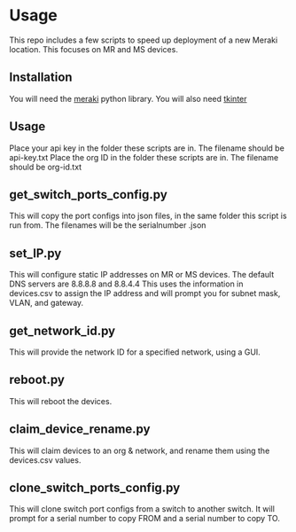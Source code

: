 # Usage
This repo includes a few scripts to speed up deployment of a new Meraki location. This focuses on MR and MS devices.
## Installation
You will need the [meraki](https://github.com/meraki/dashboard-api-python) python library. You will also need [tkinter](https://docs.python.org/3/library/tkinter.html)
## Usage
Place your api key in the folder these scripts are in. The filename should be api-key.txt
Place the org ID in the folder these scripts are in. The filename should be org-id.txt

## get_switch_ports_config.py
This will copy the port configs into json files, in the same folder this script is run from. The filenames will be the serialnumber .json

## set_IP.py
This will configure static IP addresses on MR or MS devices. The default DNS servers are 8.8.8.8 and 8.8.4.4
This uses the information in devices.csv to assign the IP address and will prompt you for subnet mask, VLAN, and gateway.  

## get_network_id.py
This will provide the network ID for a specified network, using a GUI.

## reboot.py
This will reboot the devices.

## claim_device_rename.py
This will claim devices to an org & network, and rename them using the devices.csv values.

## clone_switch_ports_config.py
This will clone switch port configs from a switch to another switch. It will prompt for a serial number to copy FROM and a serial number to copy TO.
